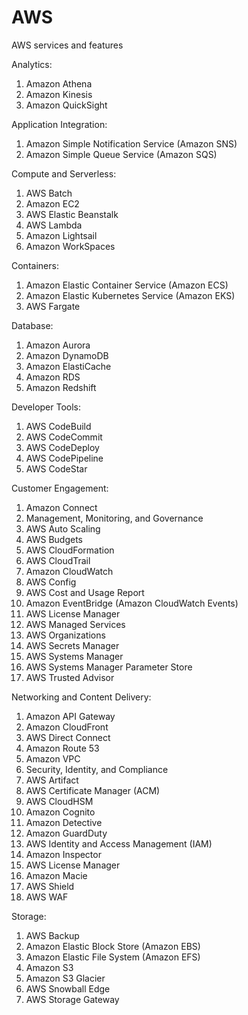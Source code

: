 # AWS

AWS services and features

Analytics:
1. Amazon Athena
2. Amazon Kinesis
3. Amazon QuickSight

Application Integration:
1. Amazon Simple Notification Service (Amazon SNS)
2. Amazon Simple Queue Service (Amazon SQS)

Compute and Serverless:
1. AWS Batch
2. Amazon EC2
3. AWS Elastic Beanstalk
4. AWS Lambda
5. Amazon Lightsail
6. Amazon WorkSpaces

Containers:
1. Amazon Elastic Container Service (Amazon ECS)
2. Amazon Elastic Kubernetes Service (Amazon EKS)
3. AWS Fargate

Database:
1. Amazon Aurora
2. Amazon DynamoDB
3. Amazon ElastiCache
4. Amazon RDS
5. Amazon Redshift

Developer Tools:
1. AWS CodeBuild
2. AWS CodeCommit
3. AWS CodeDeploy
4. AWS CodePipeline
5. AWS CodeStar 

Customer Engagement:
1. Amazon Connect
2. Management, Monitoring, and Governance
3. AWS Auto Scaling
4. AWS Budgets
5. AWS CloudFormation
6. AWS CloudTrail
7. Amazon CloudWatch
8. AWS Config
9. AWS Cost and Usage Report
10. Amazon EventBridge (Amazon CloudWatch Events)
11. AWS License Manager
12. AWS Managed Services
13. AWS Organizations
14. AWS Secrets Manager
15. AWS Systems Manager
16. AWS Systems Manager Parameter Store
17. AWS Trusted Advisor

Networking and Content Delivery:
1. Amazon API Gateway
2. Amazon CloudFront
3. AWS Direct Connect
4. Amazon Route 53
5. Amazon VPC
6. Security, Identity, and Compliance
7. AWS Artifact
8. AWS Certificate Manager (ACM)
9. AWS CloudHSM
10. Amazon Cognito
11. Amazon Detective
12. Amazon GuardDuty
13. AWS Identity and Access Management (IAM)
14. Amazon Inspector
15. AWS License Manager
16. Amazon Macie
17. AWS Shield
18. AWS WAF

Storage:
1. AWS Backup
2. Amazon Elastic Block Store (Amazon EBS)
3. Amazon Elastic File System (Amazon EFS)
4. Amazon S3
5. Amazon S3 Glacier
6. AWS Snowball Edge
7. AWS Storage Gateway 
